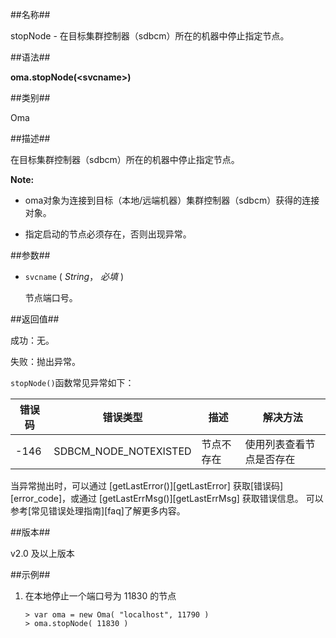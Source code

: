 
##名称##

stopNode - 在目标集群控制器（sdbcm）所在的机器中停止指定节点。

##语法##

**oma.stopNode(\<svcname\>)**

##类别##

Oma

##描述##

在目标集群控制器（sdbcm）所在的机器中停止指定节点。

**Note:**

* oma对象为连接到目标（本地/远端机器）集群控制器（sdbcm）获得的连接对象。

* 指定启动的节点必须存在，否则出现异常。

##参数##

* `svcname` ( *String*， *必填* )

	节点端口号。

##返回值##

成功：无。

失败：抛出异常。

`stopNode()`函数常见异常如下：

| 错误码 | 错误类型 | 描述 | 解决方法 |
| ------ | ------ | --- | ------ |
| -146 | SDBCM_NODE_NOTEXISTED | 节点不存在 | 使用列表查看节点是否存在 |

当异常抛出时，可以通过 [getLastError()][getLastError] 获取[错误码][error_code]，或通过 [getLastErrMsg()][getLastErrMsg] 获取错误信息。 可以参考[常见错误处理指南][faq]了解更多内容。

##版本##

v2.0 及以上版本

##示例##

1. 在本地停止一个端口号为 11830 的节点

	```lang-javascript
	> var oma = new Oma( "localhost", 11790 )
	> oma.stopNode( 11830 )
	```


[^_^]:
    本文使用的所有引用及链接
[getLastErrMsg]:manual/Manual/Sequoiadb_Command/Global/getLastErrMsg.md
[getLastError]:manual/Manual/Sequoiadb_Command/Global/getLastError.md
[faq]:manual/FAQ/faq_sdb.md
[error_code]:manual/Manual/Sequoiadb_error_code.md

